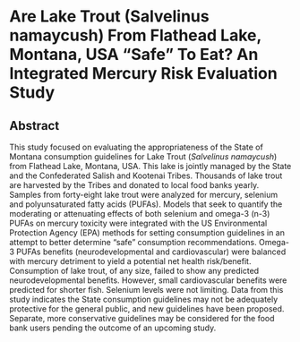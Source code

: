 # Are Lake Trout (Salvelinus namaycush) From Flathead Lake, Montana, USA “Safe” To Eat? An Integrated Mercury Risk Evaluation Study

## Abstract

This study focused on evaluating the appropriateness of the State of Montana consumption guidelines for Lake Trout (_Salvelinus namaycush_) from Flathead Lake, Montana, USA. This lake is jointly managed by the State and the Confederated Salish and Kootenai Tribes. Thousands of lake trout are harvested by the Tribes and donated to local food banks yearly. Samples from forty-eight lake trout were analyzed for mercury, selenium and polyunsaturated fatty acids (PUFAs). Models that seek to quantify the moderating or attenuating effects of both selenium and omega-3 (n-3) PUFAs on mercury toxicity were integrated with the US Environmental Protection Agency (EPA) methods for setting consumption guidelines in an attempt to better determine “safe” consumption recommendations. Omega-3 PUFAs benefits (neurodevelopmental and cardiovascular) were balanced with mercury detriment to yield a potential net health risk/benefit. Consumption of lake trout, of any size, failed to show any predicted neurodevelopmental benefits. However, small cardiovascular benefits were predicted for shorter fish. Selenium levels were not limiting. Data from this study indicates the State consumption guidelines may not be adequately protective for the general public, and new guidelines have been proposed. Separate, more conservative guidelines may be considered for the food bank users pending the outcome of an upcoming study.